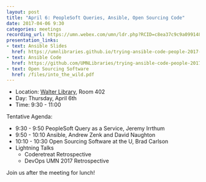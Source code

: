 ```yaml
---
layout: post
title: "April 6: PeopleSoft Queries, Ansible, Open Sourcing Code"
date: 2017-04-06 9:30
categories: meetings
recording_url: https://umn.webex.com/umn/ldr.php?RCID=c8ea37c9c9a099148cdf62a33e3749ad
presentation_links:
- text: Ansible Slides
  href: https://umnlibraries.github.io/trying-ansible-code-people-2017-04/#/
- text: Ansible Code
  href: https://github.com/UMNLibraries/trying-ansible-code-people-2017-04/tree/demos
- text: Open Sourcing Software
  href: /files/into_the_wild.pdf
---
```


- Location: [Walter Library](http://campusmaps.umn.edu/tc/map.php?building=042), Room 402
- Day: Thursday, April 6th
- Time: 9:30 - 11:00

Tentative Agenda:

- 9:30 - 9:50 PeopleSoft Query as a Service, Jeremy Irrthum
- 9:50 - 10:10 Ansible, Andrew Zenk and David Naughton
- 10:10 - 10:30 Open Sourcing Software at the U, Brad Carlson
- Lightning Talks
  - Coderetreat Retrospective
  - DevOps UMN 2017 Retrospective

 Join us after the meeting for lunch!
